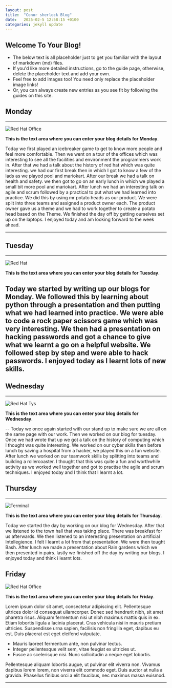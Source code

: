```yaml
---
layout: post
title:  "Conor sherlock Blog"
date:   2025-02-5 12:58:15 +0100
categories: jekyll update
---
```


## Welcome To Your Blog!

* The below text is all placeholder just to get you familiar with the layout of markdown (md) files.
* If you'd like more detailed instructions, go to the guide page, otherwise, delete the placeholder text and add your own.
* Feel free to add images too! You need only replace the placeholder image links!
* Or, you can always create new entries as you see fit by following the guides on this site.


## Monday


---


![Red Hat Office](https://static.wikia.nocookie.net/disney/images/5/55/Profile_-_Mr._Potato_Head.jpeg/revision/latest?cb=20190313050826)

**This is the text area where you can enter your blog details for Monday**.

Today we first played an icebreaker game to get to know more people and feel more comfortable. Then we went on a tour of the offices which was interesting to see all the facilities and environment the programmers work in. After that we had a talk about the history of red hat which was quite interesting. we had our first break then in which I got to know a few of the lads as we played pool and mariokart. After our break we had a talk on health and safety. we then got to go on an early lunch in which we played a small bit more pool and mariokart. After lunch we had an interesting talk on agile and scrum followed by a practical to put what we had learned into practice. We did this by using mr potato heads as our product. We were split into three teams and assigned a product owner each. The product owner gave us a theme and we had to work together to create a potato head based on the Theme. We finished the day off by getting ourselves set up on the laptops. I enjoyed today and am looking forward to the week ahead.


---


## Tuesday


---


![Red Hat](https://hips.hearstapps.com/hmg-prod/images/people-playing-paper-rock-scissors-royalty-free-illustration-1583269312.jpg)

**This is the text area where you can enter your blog details for Tuesday**.

Today we started by writing up our blogs for Monday. We followed this by learning about python through a presentation and then putting what we had learned into practice. We were able to code a rock paper scissors game which was very interesting. We then had a presentation on hacking passwords and got a chance to give what we learnt a go on a helpful website. We followed step by step and were able to hack passwords. I enjoyed today as I learnt lots of new skills. 
---


## Wednesday


---


![Red Hat Tys](https://cdn.shopify.com/s/files/1/0306/6419/6141/articles/rollercoaster.png?v=1692027366)

**This is the text area where you can enter your blog details for Wednesday**.


--
Today we once again started with our stand up to make sure we are all on the same page with our work. Then we worked on our blog for tuesday. Once we had wrote that up we got a talk on the history of computing which I thought was quite interesting. We worked on our cyber skills then before lunch by saving a hospital from a hacker, we played this on a fun website. After lunch we worked on our teamwork skills by splitting into teams and building a rollercoaster. I thought that this was quite a fun and worthwhile activity as we worked well together and got to practise the agile and scrum techniques. I enjoyed today and I think that I learnt a lot.

## Thursday


---


![Terminal](https://vaswcd.org/wp-content/uploads/2018/06/0705161948.jpg)

**This is the text area where you can enter your blog details for Thursday**.

Today we started the day by working on our blog for Wednesday. After that we listened to the town hall that was taking place. There was breakfast for us afterwards. We then listened to an interesting presentation on artificial Intellegience. I felt I learnt a lot from that presentation. We were then tought Bash. After lunch we made a presentation about Rain gardens which we then presented in pairs. lastly we finished off the day by writing our blogs. I enjoyed today and think i learnt lots.


## Friday

![Red Hat Office](https://github.blog/wp-content/uploads/2023/10/Collaboration-DarkMode-2.png?resize=1200%2C630 "Github")

**This is the text area where you can enter your blog details for Friday**.

Lorem ipsum dolor sit amet, consectetur adipiscing elit. Pellentesque ultrices dolor id consequat ullamcorper. Donec sed hendrerit nibh, sit amet pharetra risus. Aliquam fermentum nisi ut nibh maximus mattis quis in ex. Etiam lobortis ligula a lacinia placerat. Cras vehicula nisi in mauris pretium ultricies. Suspendisse urna sapien, facilisis non fringilla eget, dapibus eu est. Duis placerat est eget eleifend vulputate. 

* Mauris laoreet fermentum ante, non pulvinar lectus. 
* Integer pellentesque velit sem, vitae feugiat ex ultricies ut. 
* Fusce ac scelerisque nisi. Nunc sollicitudin a neque eget lobortis. 

Pellentesque aliquam lobortis augue, ut pulvinar elit viverra non. Vivamus dapibus lorem lorem, non viverra elit commodo eget. Duis auctor at nulla a gravida. Phasellus finibus orci a elit faucibus, nec maximus massa euismod.

---
